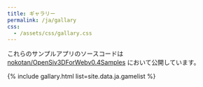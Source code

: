 ```yaml
---
title: ギャラリー
permalink: /ja/gallary
css: 
  - /assets/css/gallary.css
---
```


これらのサンプルアプリのソースコードは [nokotan/OpenSiv3DForWebv0.4Samples](https://github.com/nokotan/OpenSiv3DForWebv0.4Samples/tree/main/src) において公開しています。

{% include gallary.html list=site.data.ja.gamelist %}
